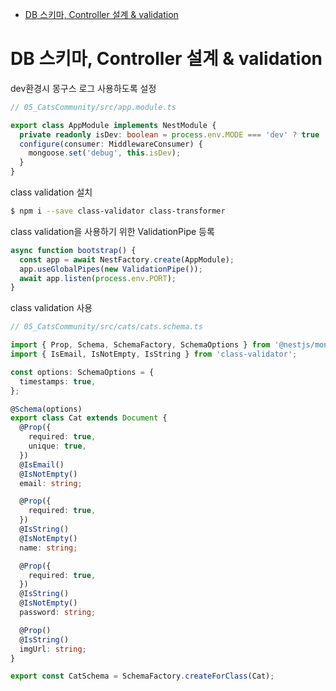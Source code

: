 <!-- TOC -->

- [DB 스키마, Controller 설계 & validation](#db-%EC%8A%A4%ED%82%A4%EB%A7%88-controller-%EC%84%A4%EA%B3%84--validation)

<!-- /TOC -->

# DB 스키마, Controller 설계 & validation

dev환경시 몽구스 로그 사용하도록 설정
``` typescript
// 05_CatsCommunity/src/app.module.ts

export class AppModule implements NestModule {
  private readonly isDev: boolean = process.env.MODE === 'dev' ? true : false;
  configure(consumer: MiddlewareConsumer) {
    mongoose.set('debug', this.isDev);
  }
}
```

class validation 설치
``` bash
$ npm i --save class-validator class-transformer
```

class validation을 사용하기 위한 ValidationPipe 등록
``` typescript
async function bootstrap() {
  const app = await NestFactory.create(AppModule);
  app.useGlobalPipes(new ValidationPipe());
  await app.listen(process.env.PORT);
}
```

class validation 사용
``` typescript
// 05_CatsCommunity/src/cats/cats.schema.ts

import { Prop, Schema, SchemaFactory, SchemaOptions } from '@nestjs/mongoose';
import { IsEmail, IsNotEmpty, IsString } from 'class-validator';

const options: SchemaOptions = {
  timestamps: true,
};

@Schema(options)
export class Cat extends Document {
  @Prop({
    required: true,
    unique: true,
  })
  @IsEmail()
  @IsNotEmpty()
  email: string;

  @Prop({
    required: true,
  })
  @IsString()
  @IsNotEmpty()
  name: string;

  @Prop({
    required: true,
  })
  @IsString()
  @IsNotEmpty()
  password: string;

  @Prop()
  @IsString()
  imgUrl: string;
}

export const CatSchema = SchemaFactory.createForClass(Cat);
```